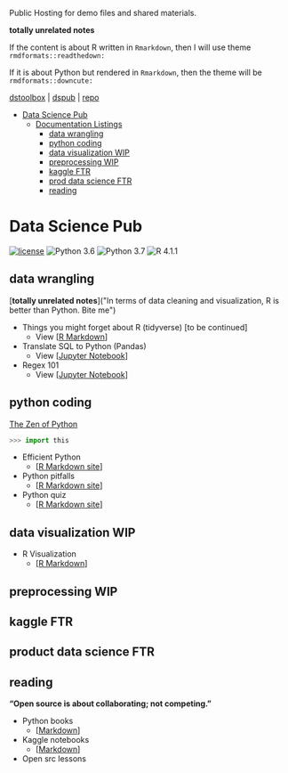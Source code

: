 Public Hosting for demo files and shared materials.

**totally unrelated notes**

If the content is about R written in `Rmarkdown`, then I will use theme `rmdformats::readthedown:`

If it is about Python but rendered in `Rmarkdown`, then the theme will be `rmdformats::downcute:`

[dstoolbox](https://wq1701.github.io/dstoolbox/) | [dspub](https://wq1701.github.io/dspub/) | [repo](https://github.com/wq1701/dspub)



- [Data Science Pub](#ds-pub)
  - [Documentation Listings](#documentation-listings)
  	- [data wrangling](#data-wrangling)
  	- [python coding](#python-coding)
  	- [data visualization WIP](#data-visualization-wip)
  	- [preprocessing WIP](#preprocessing-wip)
  	- [kaggle FTR](#kaggle-ftr)
  	- [prod data science FTR](#prod-data-science-ftr)
  	- [reading](#reading)


# Data Science Pub

[![license](https://img.shields.io/github/license/mashape/apistatus.svg)](https://github.com/wq1701/dspub/blob/main/LICENSE)
![Python 3.6](https://img.shields.io/badge/python-3.6-blue.svg)
![Python 3.7](https://img.shields.io/badge/python-3.7-blue.svg)
![R 4.1.1](https://img.shields.io/badge/R-4.1.1-blue.svg)

## data wrangling

[**totally unrelated notes**]("In terms of data cleaning and visualization, R is better than Python. Bite me")

- Things you might forget about R (tidyverse) [to be continued]
	- View [[R Markdown](https://wq1701.github.io/dspub/data_wrangling/r_tidyverse/cheatsheet.html)]
- Translate SQL to Python (Pandas)
	- View [[Jupyter Notebook](https://nbviewer.org/github/wq1701/dspub/blob/main/data_wrangling/python/py2sql.ipynb)]
- Regex 101
	- View [[Jupyter Notebook](https://nbviewer.org/github/wq1701/dspub/blob/main/data_wrangling/python/regex_101.ipynb)]


## python coding

[The Zen of Python](https://peps.python.org/pep-0020/)

```python
>>> import this
```

- Efficient Python
	- [[R Markdown site](https://wq1701.github.io/dspub/python_coding/py_effici.html)]
- Python pitfalls
	- [[R Markdown site](https://wq1701.github.io/dspub/python_coding/py_pitfalls.html)]
- Python quiz
	- [[R Markdown site](https://wq1701.github.io/dspub/python_coding/py_guess.html)]

## data visualization WIP

- R Visualization
	- [[R Markdown](https://wq1701.github.io/dspub/data_viz/rplots/rviz.html)]

## preprocessing WIP

## kaggle FTR

## product data science FTR

## reading

**“Open source is about collaborating; not competing.”**

- Python books
	- [[Markdown](https://wq1701.github.io/dspub/reading/freebooks.html)]
- Kaggle notebooks
	- [[Markdown](https://wq1701.github.io/dspub/reading/kaggle-notebooks.html)]
- Open src lessons
